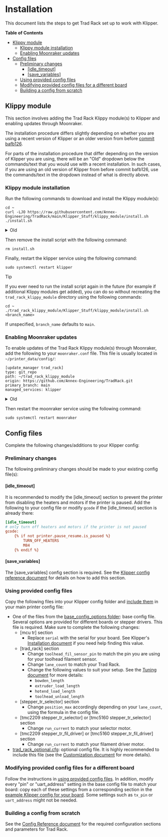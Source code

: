 # Installation

This document lists the steps to get Trad Rack set up to work with
Klipper.

**Table of Contents**
- [Klippy module](#klippy-module)
  - [Klippy module installation](#klippy-module-installation)
  - [Enabling Moonraker updates](#enabling-moonraker-updates)
- [Config files](#config-files)
  - [Preliminary changes](#preliminary-changes)
    - [\[idle\_timeout\]](#idle_timeout)
    - [\[save\_variables\]](#save_variables)
  - [Using provided config files](#using-provided-config-files)
  - [Modifying provided config files for a different board](#modifying-provided-config-files-for-a-different-board)
  - [Building a config from scratch](#building-a-config-from-scratch)

## Klippy module

This section involves adding the Trad Rack Klippy module(s) to Klipper
and enabling updates through Moonraker.

The installation procedure differs slightly depending on whether
you are using a recent version of Klipper or an older version from
before
[commit bafb126](https://github.com/Klipper3d/klipper/commit/bafb126abd77edd0cb2e5ae3b5d99ff83272594c).

For parts of the installation procedure that differ depending on the
version of Klipper you are using, there will be an "Old" dropdown
below the commands/text that you would use with a recent
installation. In such cases, if you are using an old version of
Klipper from before commit bafb126, use the commands/text in the
dropdown instead of what is directly above.

### Klippy module installation

Run the following commands to download and install the Klippy
module(s):

```
cd ~
curl -LJO https://raw.githubusercontent.com/Annex-Engineering/TradRack/main/Klipper_Stuff/klippy_module/install.sh
./install.sh
```
<details>
  <summary>Old</summary>
  
  ```
  cd ~
  curl -LJO https://raw.githubusercontent.com/Annex-Engineering/TradRack/main/Klipper_Stuff/klippy_module/install.sh
  ./install.sh pre_toolhead_changes
  ```
</details>

Then remove the install script with the following command:

```
rm install.sh
```

Finally, restart the klipper service using the following command:

```
sudo systemctl restart klipper
```

> [!TIP]
> If you ever need to run the install script again in the future (for
> example if additional Klippy modules get added), you can do so
> without recreating the `trad_rack_klippy_module` directory using the
> following commands:
> ```
> cd ~
> ./trad_rack_klippy_module/Klipper_Stuff/klippy_module/install.sh <branch_name>
> ```
> If unspecified, `branch_name` defaults to `main`.

### Enabling Moonraker updates

To enable updates of the Trad Rack Klippy module(s) through Moonraker,
add the following to your `moonraker.conf` file. This file is usually
located in `~/printer_data/config/`:

```
[update_manager trad_rack]
type: git_repo
path: ~/trad_rack_klippy_module
origin: https://github.com/Annex-Engineering/TradRack.git
primary_branch: main
managed_services: klipper
```
<details>
  <summary>Old</summary>

  ```
  [update_manager trad_rack]
  type: git_repo
  path: ~/trad_rack_klippy_module
  origin: https://github.com/Annex-Engineering/TradRack.git
  primary_branch: pre_toolhead_changes
  managed_services: klipper
  ```
</details>

Then restart the moonraker service using the following command:

```
sudo systemctl restart moonraker
```

## Config files

Complete the following changes/additions to your Klipper config:

### Preliminary changes

The following preliminary changes should be made to your existing
config file(s):

#### [idle_timeout]

It is recommended to modify the [idle_timeout] section to prevent
the printer from disabling the heaters and motors if the printer is
paused. Add the following to your config file or modify `gcode` if the
[idle_timeout] section is already there:

```ini
[idle_timeout]
# only turn off heaters and motors if the printer is not paused
gcode:
    {% if not printer.pause_resume.is_paused %}
        TURN_OFF_HEATERS
        M84
    {% endif %}
```

#### [save_variables]

The [save_variables] config section is required. 
See the [Klipper config reference document](https://www.klipper3d.org/Config_Reference.html#save_variables) for details on how to add this section.

### Using provided config files

Copy the following files into your Klipper config folder and
[include them](https://www.klipper3d.org/Config_Reference.html#include)
in your main printer config file:

- One of the files from the
  [base_config_options folder](/Klipper_Stuff/klipper_config/base_config_options/):
  base config file. Several options are provided for different boards
  or stepper drivers. This file is required. Make sure to complete the
  following changes:
  - [mcu tr] section
    - Replace `serial` with the serial for your board.
      See Klipper's 
      [Installation document](https://www.klipper3d.org/Installation.html)
      if you need help finding this value.
  - [trad_rack] section
    - Change `toolhead_fil_sensor_pin` to match the pin you are using
    for your toolhead filament sensor.
    - Change `lane_count` to match your Trad Rack.
    - Change the following values to suit your setup. See the 
      [Tuning document](/docs/Tuning.md) for more details:
        - `bowden_length`
        - `extruder_load_length`
        - `hotend_load_length`
        - `toolhead_unload_length`
  - [stepper_tr_selector] section
    - Change `position_max` accordingly depending on your 
      `lane_count`, using the formula in the config file.
  - [tmc2209 stepper_tr_selector] or [tmc5160 stepper_tr_selector]
    section
    - Change `run_current` to match your selector motor.
  - [tmc2209 stepper_tr_fil_driver] or [tmc5160 stepper_tr_fil_driver]
    section
    - Change `run_current` to match your filament driver motor.
- [trad_rack_optional.cfg](/Klipper_Stuff/klipper_config/trad_rack_optional.cfg):
  optional config file. It is highly recommended to include this file
  (see the [Customization document](Customization.md) for more
  details).

### Modifying provided config files for a different board

Follow the instructions in
[using provided config files](#using-provided-config-files). In
addition, modify every "pin" or "uart_address" setting in
the base config file to match your board: copy each of these settings
from a corresponding section in the
[example Klipper config for your board](https://github.com/Klipper3d/klipper/tree/master/config). Some settings such as `tx_pin` or `uart_address` might
not be needed.

### Building a config from scratch

See the [Config Reference document](Config_Reference.md) for the
required configuration sections and parameters for Trad Rack.
